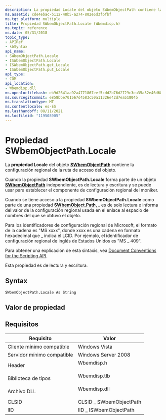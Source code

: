 ```yaml
---
description: La propiedad Locale del objeto SWbemObjectPath contiene la configuración regional de la ruta de acceso del objeto.
ms.assetid: cde4ebac-b112-48b5-a274-802e6d3fbfbf
ms.tgt_platform: multiple
title: Propiedad SWbemObjectPath.Locale (Wbemdisp.h)
ms.topic: reference
ms.date: 05/31/2018
topic_type:
- APIRef
- kbSyntax
api_name:
- SWbemObjectPath.Locale
- ISWbemObjectPath.Locale
- ISWbemObjectPath.get_Locale
- ISWbemObjectPath.put_Locale
api_type:
- COM
api_location:
- Wbemdisp.dll
ms.openlocfilehash: eb9d2641aa92a4771867eef5cdd2b76d2729c3ea35a32e46d68212bf683bf2fb
ms.sourcegitcommit: e858bbe701567d4583c50a11326e42d7ea51804b
ms.translationtype: MT
ms.contentlocale: es-ES
ms.lasthandoff: 08/11/2021
ms.locfileid: "119503905"
---
```

# <a name="swbemobjectpathlocale-property"></a>Propiedad SWbemObjectPath.Locale

La **propiedad Locale** del objeto [**SWbemObjectPath**](swbemobjectpath.md) contiene la configuración regional de la ruta de acceso del objeto.

Cuando la propiedad **SWbemObjectPath.Locale** forma parte de un objeto [**SWbemObjectPath**](swbemobjectpath.md) independiente, es de lectura y escritura y se puede usar para establecer el componente de configuración regional del moniker.

Cuando se tiene acceso a la propiedad **SWbemObjectPath.Locale** como parte de una propiedad [**SWbemObject.Path, \_**](swbemobject-path-.md) es de solo lectura e informa del valor de la configuración regional usada en el enlace al espacio de nombres del que se obtuvo el objeto.

Para los identificadores de configuración regional de Microsoft, el formato de la cadena es "MS xxxx", donde xxxx es una cadena en formato hexadecimal que \_ indica el LCID. Por ejemplo, el identificador de configuración regional de inglés de Estados Unidos es "MS \_ 409".

Para obtener una explicación de esta sintaxis, vea [Document Conventions for the Scripting API](document-conventions-for-the-scripting-api.md).

Esta propiedad es de lectura y escritura.

## <a name="syntax"></a>Syntax


```VB
SWbemObjectPath.Locale As String
```



## <a name="property-value"></a>Valor de propiedad

## <a name="requirements"></a>Requisitos



| Requisito | Valor |
|-------------------------------------|-----------------------------------------------------------------------------------------|
| Cliente mínimo compatible<br/> | Windows Vista<br/>                                                                |
| Servidor mínimo compatible<br/> | Windows Server 2008<br/>                                                          |
| Header<br/>                   | <dl> <dt>Wbemdisp.h</dt> </dl>   |
| Biblioteca de tipos<br/>             | <dl> <dt>Wbemdisp.tlb</dt> </dl> |
| Archivo DLL<br/>                      | <dl> <dt>Wbemdisp.dll</dt> </dl> |
| CLSID<br/>                    | CLSID \_ SWbemObjectPath<br/>                                                       |
| IID<br/>                      | IID \_ ISWbemObjectPath<br/>                                                        |



 

 




